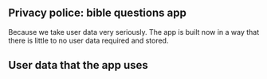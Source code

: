 ## Privacy police: bible questions app

Because we take user data very seriously. The app is built now in a way that there is little to no user data required and stored.

## User data that the app uses
